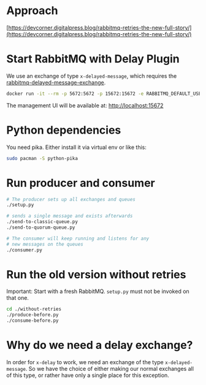 # Approach

[https://devcorner.digitalpress.blog/rabbitmq-retries-the-new-full-story/](https://devcorner.digitalpress.blog/rabbitmq-retries-the-new-full-story/)

# Start RabbitMQ with Delay Plugin

We use an exchange of type `x-delayed-message`, which requires the
[rabbitmq-delayed-message-exchange](https://github.com/rabbitmq/rabbitmq-delayed-message-exchange).

```bash
docker run -it --rm -p 5672:5672 -p 15672:15672 -e RABBITMQ_DEFAULT_USER=guest -e RABBITMQ_DEFAULT_PASS=guest heidiks/rabbitmq-delayed-message-exchange:3.13.3-management
```

The management UI will be available at:
[http://localhost:15672](http://localhost:15672)

# Python dependencies

You need pika. Either install it via virtual env or like this:

```bash
sudo pacman -S python-pika
```

# Run producer and consumer

```bash
# The producer sets up all exchanges and queues
./setup.py

# sends a single message and exists afterwards
./send-to-classic-queue.py
./send-to-quorum-queue.py

# The consumer will keep running and listens for any
# new messages on the queues
./consumer.py
```

# Run the old version without retries

Important: Start with a fresh RabbitMQ.
`setup.py` must not be invoked on that one.

```bash
cd ./without-retries
./produce-before.py
./consume-before.py
```

# Why do we need a delay exchange?

In order for `x-delay` to work, we need an exchange of the type `x-delayed-message`.
So we have the choice of either making our normal exchanges all of this type, or
rather have only a single place for this exception.
